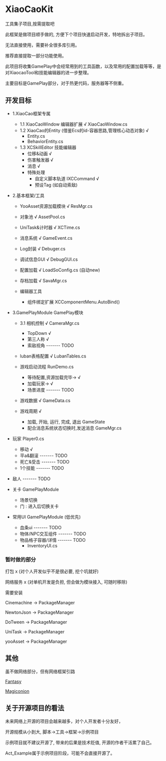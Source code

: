 # XiaoCaoKit

工具集子项目,按需提取吧

此框架是做项目顺手做的, 方便下个项目快速启动开发，特地拆出子项目。

无法直接使用，需要补全很多库引用。

推荐直接提取一部分功能使用。

此项目将收集GamePlay中会经常用到的工具函数，以及常用的配置加载等等，是对XiaocaoTool和技能编辑器的进一步整理。

主要目标是GamePlay部分，对于热更代码，服务器等不侧重。

## 开发目标


* 1.XiaoCao框架专属
	* 1.1 XiaoCaoWindow 编辑器扩展 √ XiaoCaoWindow.cs
	* 1.2 XiaoCao的Entity (借鉴Ecs的id-容器思路,管理核心动态对象) √
		* Entity.cs
		* BehaviorEntity.cs
	* 1.3 XCSkillEditor 技能编辑器
		* 位移&动画 √
		* 伤害触发器 √
		* 消息 √
		* 特殊处理 
			* 自定义脚本轨道 IXCCommand √ 
			* 预设Tag (如自动索敌)

* 2.基本框架/工具
	* YooAsset资源加载模块 √ ResMgr.cs
	* 对象池 √ AssetPool.cs

	* UniTask&计时器 √ XCTime.cs
	* 消息系统 √  GameEvent.cs
	* Log封装 √ Debuger.cs
	* 调试信息GUI √ DebugGUI.cs 

	* 配置加载 √ LoadSoConfig.cs (自动new)
	* 存档加载 √ SavaMgr.cs
	* 编辑器工具
		* 组件绑定扩展  XCComponentMenu.AutoBind()

* 3.GamePlayModule GamePlay模块
	* 3.1 相机控制 √ CameraMgr.cs
		* TopDown √
		* 第三人称 √
		* 索敌视角 ------- TODO
	* luban表格配置 √ LubanTables.cs
	* 游戏启动流程 RunDemo.cs
		* 等待配置,资源加载完毕-> √
		* 加载玩家-> √
		* 场景进度 ------- TODO

	* 游戏数据 √ GameData.cs
	* 游戏周期 √
		* 加载, 开始, 运行, 完成, 退出  GameState
		* 配合消息系统状态切换时,发送消息  GameMgr.cs
	

 * 玩家 Player0.cs
	* 移动 √
	* 平a&翻滚 ------- TODO
	* 死亡&受击 ------- TODO
	* 1个技能 ------- TODO
 * 敌人 ------- TODO

 * 关卡 GamePlayModule
	* 场景切换
	* 门 : 进入后切换关卡


 * 常用UI GamePlayModule (低优先)
	* 血条ui ------- TODO
	* 物体/NPC交互组件 ------- TODO
	* 物品格子容器/详情 ------- TODO 
		* InventoryUI.cs




### 暂时做的部分

打包 x (对个人开发似乎不是很必要, 挖个坑就好)

网络服务 x (对单机开发是负担, 但会做为模块接入, 可随时移除)



需要安装

Cinemachine -> PackageManager

NewtonJson  -> PackageManager

DoTween		-> PackageManager

UniTask		-> PackageManager

yooAsset -> PackageManager



## 其他

虽不做网络部分，但有网络框架引路

[Fantasy](https://github.com/qq362946/Fantasy)

[Magiconion](https://github.com/Cysharp/MagicOnion)


## 关于开源项目的看法

未来网络上开源的项目会越来越多，对个人开发者十分友好，

开源规模从小到大, 脚本->工具->框架->示例项目

示例项目就不建议开源了, 带来的后果是技术贬值, 开源的作者干活累了自己。

Act_Example属于示例项目阶段，可能不会直接开源了。

